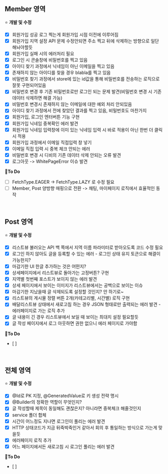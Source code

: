 
## Member 영역 
⭐ **개발 및 수정**
- [x]  회원가입 성공 로그 찍는게 회원가입 시점 이전에 이루어짐  
- [x]  회원가입 지역 설정 API 문제 수정안되면 주소 찍고 뒤에 삭제하는 방향으로 일단 해놔야할듯
- [x]  회원가입 실패 시의 에러처리 필요
- [x]  로그인 시 콘솔창에 비밀번호를 찍고 있음
- [x]  아이디 찾기 과정에서 닉네임이 아닌 이메일을 찍고 있음 
- [x]  존재하지 않는 아이디를 찾을 경우 blabla를 찍고 있음
- [x]  비밀번호 찾기 과정에서 store에 있는 id값을 통해 비밀번호를 전송하는 로직으로 잘못 구현되어있음
- [x]  비밀번호 변경 후 기존 비밀번호로만 로그인 되는 문제 발견(비밀번호 변경 시 기존 데이터 삭제하면 해결 가능)
- [x]  비밀번호 변경시 존재하지 않는 이메일에 대한 예외 처리 안되있음
- [x]  아이디 찾기 과정에서 전에 찾았던 결과를 찍고 있음, 비밀번호도 마찬가지   
- [x]  회원가입, 로그인 엔터버튼 기능 구현  
- [x]  회원가입 닉네임 중복확인 에러 발견  
- [x]  회원가입 닉네임 입력창에 이미 있는 닉네임 입력 시 바로 적용이 아닌 한번 더 클릭시 적용     
- [x]  회원가입 과정에서 이메일 직접입력 창 넣기  
- [x]  이메일 직접 입력 시 중복 체크 안되는 에러   
- [x]  비밀번호 변경 시 디비의 기존 데이터 삭제 안되는 오류 발견 
- [x]  로그아웃 -> WhitePageError 이슈 발견

📍**To Do**
- [ ]  FetchType.EAGER -> FetchType.LAZY 로 수정 필요
- [ ]  Member, Post 양방향 매핑으로 전환 -> 채팅, 마이페이지 로직에서 효율적인 동작 

<br>

## Post 영역 
⭐ **개발 및 수정**
- [x]  리스트뷰 불러오는 API 백 쪽에서 지역 이름 파라미터로 받아오도록 코드 수정 필요
- [x]  로그인 하지 않아도 글을 등록할 수 있는 에러 - 로그인 상태 유지 토큰으로 해결이 가능한지?
- [x]  마감기한 UI 한글 추가하는 것은 어떤지? 
- [x]  상세페이지에서 리스트뷰로 돌아가는 고정버튼? 구현   
- [x]  지역별 첫번째 포스트가 보이지 않는 에러 발견  
- [x]  상세 페이지에서 보이는 이미지가 리스트뷰에서는 공백으로 보이는 이슈  
- [x]  마감기한 지났을때 글 삭제되도록 설정할 것인지? 안 하기로~   
- [x]  리스트뷰의 게시물 정렬 버튼 2개(카테고리별, 시간별) 로직 구현    
- [x]  배달리스트뷰 상태에서 새로고침 하는 경우 JSON 형태로만 출력되는 에러 발견 - 에러페이지로 가는 로직 추가
- [x]  글 내용이 긴 경우 리스트뷰에서 보일 때 보이는 최대치 설정 필요할듯
- [x]  글 작성 페이지에서 로그 아웃하면 권한 없으니 에러 페이지로 가야함

📍**To Do** 
- [ ]  

<br>

## 전체 영역 
⭐ **개발 및 수정**
- [x]  @Id로 PK 지정, @GeneratedValue로 키 생성 전략 명시
- [x]  @Builder의 정확한 역할이 무엇인지?  
- [x]  글 작성할때 제목이 동일해도 괜찮은지? 아니라면 중복체크 해줄것인지  
- [x]  service 폴더 합체    
- [x]  시간이 어느정도 지나면 로그인이 풀리는 에러 발견
- [x]  HTTP 상태코드가 지금 뒤죽박죽인거 같아서 회의 후 통일하는 방식으로 가는게 맞을듯
- [x]  에러페이지 로직 추가 
- [x]  어느 페이지에서든 새로고침 시 로그인 풀리는 에러 발견
  
📍**To Do**
- [ ] 
  
<br>
